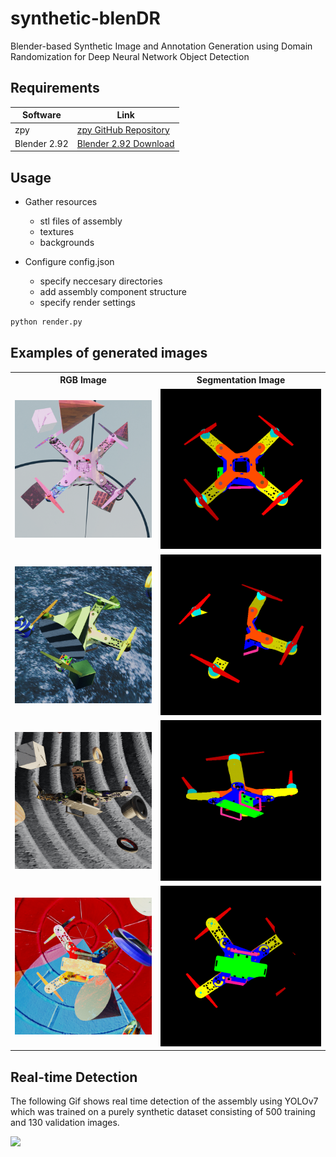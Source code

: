 # synthetic-blenDR
Blender-based Synthetic Image and Annotation Generation using Domain Randomization for Deep Neural Network Object Detection

## Requirements

| Software | Link |
| ------ | ------ |
| zpy | [zpy GitHub Repository](https://github.com/ZumoLabs/zpy) |
| Blender 2.92 | [Blender 2.92 Download](https://download.blender.org/release/) |


## Usage

- Gather resources
  - stl files of assembly
  - textures
  - backgrounds
      
- Configure config.json
  - specify neccesary directories
  - add assembly component structure
  - specify render settings

```sh
python render.py
```


## Examples of generated images

<table>
  <tr>
    <th>RGB Image</th>
    <th>Segmentation Image</th>
  </tr>
  <tr>
    <td align="center"><img src="/examples/rgb_image_001.png" alt="Image" style="width:100%;"></td>
    <td align="center"><img src="/examples/iseg_image_001.png" alt="Image" style="width:100%;"></td>
  </tr>
  <tr>
    <td align="center"><img src="/examples/rgb_image_002.png" alt="Image" style="width:100%;"></td>
    <td align="center"><img src="/examples/iseg_image_002.png" alt="Image" style="width:100%;"></td>
  </tr>
  <tr>
    <td align="center"><img src="/examples/rgb_image_003.png" alt="Image" style="width:100%;"></td>
    <td align="center"><img src="/examples/iseg_image_003.png" alt="Image" style="width:100%;"></td>
  </tr>
  <tr>
    <td align="center"><img src="/examples/rgb_image_004.png" alt="Image" style="width:100%;"></td>
    <td align="center"><img src="/examples/iseg_image_004.png" alt="Image" style="width:100%;"></td>
  </tr>
</table>

## Real-time Detection
The following Gif shows real time detection of the assembly using YOLOv7 which was trained on a purely synthetic dataset consisting of 500 training and 130 validation images.

<img src="/examples/detection.gif">
